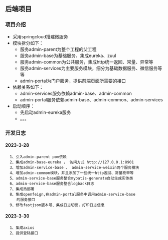 ## 后端项目

### 项目介绍

- 采用springcloud搭建微服务
- 模块拆分如下：<br>
    - 服务admin-parent为整个工程的父工程
    - 服务admin-base为基础服务、集成eureka、zuul
    - 服务admin-common为公共服务，集成http统一返回、常量、异常等
    - 服务admin-services为主要服务模块，细分为基础数据服务、微信服务等等
    - admin-portal为门户服务，提供前端页面所需要的接口 </br>
- 依赖关系如下：<br>
    - admin-services服务依赖admin-base、admin-common
    - admin-portal服务依赖admin-base、admin-common、admin-services
- 启动顺序：<br>
    - 先启动admin-eureka服务
    - 。。。

### 开发日志
#### 2023-3-28
```
  1、引入admin-parent pom依赖
  2、集成admin-base-eureka ， 访问方式 http://127.0.0.1:8901
  3、增加admin-service-base 、 admin-service-weixin两个服务模块
  4、增加admin-common模块，并且添加了一些统一http返回、常量枚举等
  5、admin-service-base服务整合mybatis-generate自动生成实体类
  6、admin-service-base服务整合logback日志
  7、集成热部署
  8、集成openfeign,在admin-portal服务中调用admin-service-base
     的服务接口
  9、修改fastjson版本号、集成日志切面，打印日志信息
```
#### 2023-3-30
```
  1、集成axios
  2、提供登陆接口
 
```


